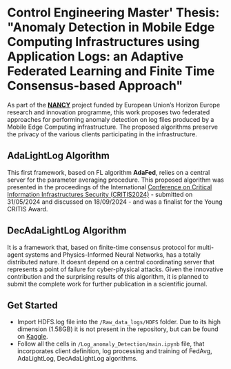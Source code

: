 # Control Engineering Master' Thesis: "Anomaly Detection in Mobile Edge Computing Infrastructures using Application Logs: an Adaptive Federated Learning and Finite Time Consensus-based Approach"

As part of the [__NANCY__](https://nancy-project.eu) project funded by European Union’s Horizon Europe research and innovation programme, this work proposes two federated approaches for performing anomaly detection on log files produced by a Mobile Edge Computing infrastructure. The proposed algorithms preserve the privacy of the various clients participating in the infrastructure. 

## AdaLightLog Algorithm
This first framework, based on FL algorithm __AdaFed__, relies on a central server for the parameter averaging procedure. This proposed algorithm was presented in the proceedings of the International [Conference on Critical Information Infrastructures Security (CRITIS2024)](https://critis2024.uniroma3.it) - submitted on 31/05/2024 and discussed on 18/09/2024 - and was a finalist for the Young CRITIS Award. 

## DecAdaLightLog Algorithm
It is a framework that, based on finite-time consensus protocol for multi-agent systems and Physics-Informed Neural Networks, has a totally distributed nature. It doesnt depend on a central coordinating server that represents a point of failure for cyber-physical attacks. Given the innovative contribution and the surprising results of this algorithm, it is planned to submit the complete work for further publication in a scientific journal.

## Get Started
* Import HDFS.log file into the ```/Raw_data_logs/HDFS``` folder. Due to its high dimension (1.58GB) it is not present in the repository, but can be found on [Kaggle](https://www.kaggle.com/datasets/ayenuryrr/loghub-hdfs-hadoop-distributed-file-system-data).
* Follow all the cells in ```/Log_anomaly_Detection/main.ipynb``` file, that incorporates client definition, log processing and training of FedAvg, AdaLightLog, DecAdaLightLog algorithms.



